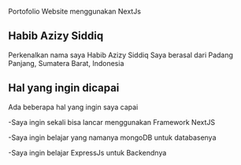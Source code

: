 Portofolio Website menggunakan NextJs

## Habib Azizy Siddiq

Perkenalkan nama saya Habib Azizy Siddiq
Saya berasal dari Padang Panjang, Sumatera Barat, Indonesia

## Hal yang ingin dicapai

Ada beberapa hal yang ingin saya capai

-Saya ingin sekali bisa lancar menggunakan Framework NextJS

-Saya ingin belajar yang namanya mongoDB untuk databasenya

-Saya ingin belajar ExpressJs untuk Backendnya

